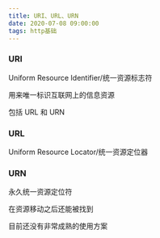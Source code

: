 ```yaml
---
title: URI、URL、URN
date: 2020-07-08 09:00:00
tags: http基础
---
```


### URI

Uniform Resource Identifier/统一资源标志符

用来唯一标识互联网上的信息资源

包括 URL 和 URN

### URL

Uniform Resource Locator/统一资源定位器

### URN

永久统一资源定位符

在资源移动之后还能被找到

目前还没有非常成熟的使用方案
